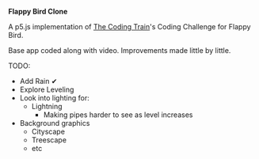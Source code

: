 **Flappy Bird Clone**

A p5.js implementation of [The Coding Train](https://www.youtube.com/watch?v=cXgA1d_E-jY)'s Coding Challenge for Flappy Bird.

Base app coded along with video.  Improvements made little by little.

TODO:

* Add Rain &#10004;  
* Explore Leveling  
* Look into lighting for:  
  * Lightning  
	* Making pipes harder to see as level increases  
* Background graphics  
  * Cityscape  
  * Treescape  
  * etc  